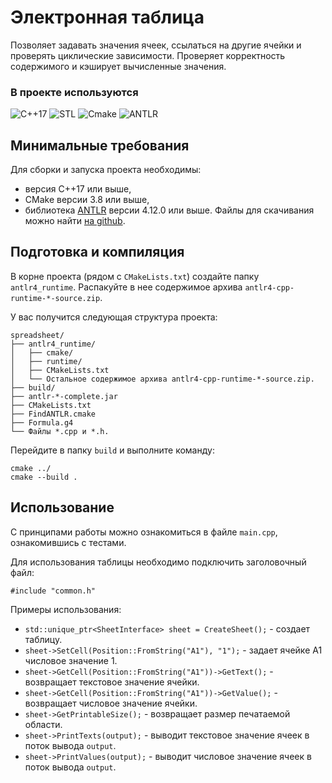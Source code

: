 # Электронная таблица
Позволяет задавать значения ячеек, ссылаться на другие ячейки и проверять циклические зависимости. Проверяет корректность содержимого и кэширует вычисленные значения.

### В проекте используются
![C++17](https://img.shields.io/badge/C++17-1F2023?style=flat-square)
![STL](https://img.shields.io/badge/STL-1F2023?style=flat-square)
![Cmake](https://img.shields.io/badge/Cmake-1F2023?style=flat-square)
![ANTLR](https://img.shields.io/badge/ANTLR-1F2023?style=flat-square)

## Минимальные требования 
Для сборки и запуска проекта необходимы:
* версия С++17 или выше,
* CMake версии 3.8 или выше,
* библиотека [ANTLR](https://www.antlr.org/) версии 4.12.0 или выше. Файлы для скачивания можно найти [на github](https://github.com/antlr/website-antlr4/tree/gh-pages/download).

## Подготовка и компиляция
В корне проекта  (рядом с `CMakeLists.txt`) создайте папку `antlr4_runtime`. Распакуйте в нее содержимое архива `antlr4-cpp-runtime-*-source.zip`.

У вас получится следующая структура проекта:
```
spreadsheet/
├── antlr4_runtime/
│   ├── cmake/
│   ├── runtime/
│   ├── CMakeLists.txt
│   └── Остальное содержимое архива antlr4-cpp-runtime-*-source.zip.
├── build/
├── antlr-*-complete.jar
├── CMakeLists.txt
├── FindANTLR.cmake
├── Formula.g4
└── Файлы *.cpp и *.h.
```

Перейдите в папку `build` и выполните команду:
```
cmake ../
cmake --build .
```

## Использование 
С принципами работы можно ознакомиться в файле `main.cpp`, ознакомившись с тестами.

Для использования таблицы необходимо подключить заголовочный файл:
```
#include "common.h"
```

Примеры использования:
* `std::unique_ptr<SheetInterface> sheet = CreateSheet();` - создает таблицу.
* `sheet->SetCell(Position::FromString("A1"), "1");` - задает ячейке A1 числовое значение 1.
* `sheet->GetCell(Position::FromString("A1"))->GetText();` - возвращает текстовое значение ячейки.
* `sheet->GetCell(Position::FromString("A1"))->GetValue();` - возвращает числовое значение ячейки.
* `sheet->GetPrintableSize();` - возвращает размер печатаемой области.
* `sheet->PrintTexts(output);` - выводит текстовое значение ячеек в поток вывода `output`.
* `sheet->PrintValues(output);` - выводит числовое значение ячеек в поток вывода `output`.
